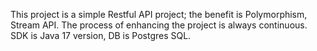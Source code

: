 This project is a simple Restful API project; the benefit is Polymorphism, Stream API. The process of enhancing the project is always continuous. 
SDK is Java 17 version, DB is Postgres SQL. 
